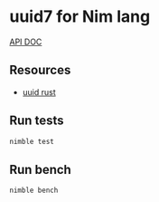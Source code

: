 
# uuid7 for Nim lang

[API DOC](https://lost22git.github.io/nim_uuid7/uuid7.html)

## Resources

- [uuid rust](https://github.com/uuid-rs/uuid/blob/main/src/v7.rs)


## Run tests

```sh
nimble test
```


## Run bench

```sh
nimble bench
```
